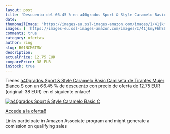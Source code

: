 ```yaml
---
layout: post
title: 'Descuento del 66.45 % en a40grados Sport & Style Caramelo Basic C'
date: 
thumbnailImage: 'https://images-eu.ssl-images-amazon.com/images/I/41jkmyFhhEL._SL200_.jpg'
images: [ 'https://images-eu.ssl-images-amazon.com/images/I/41jkmyFhhEL._SL200_.jpg' ]
comments: true
category: ofertas
author: ring
slug: B01NCM6TMW
description:
actualPrice: 12.75 EUR
comparePrice: 38 EUR
inStock: true
---
```


Tienes [a40grados Sport & Style Caramelo Basic Camiseta de Tirantes  Mujer  Blanco  S](https://www.amazon.es/dp/B01NCM6TMW/?tag=tolees-21) con un 66.45 % de descuento con precio de oferta de 12.75 EUR (original: 38 EUR) en el siguiente enlace!

[![a40grados Sport & Style Caramelo Basic C](https://images-eu.ssl-images-amazon.com/images/I/41jkmyFhhEL._SL200_.jpg)](https://www.amazon.es/dp/B01NCM6TMW/?tag=tolees-21)

[Accede a la oferta!!](https://www.amazon.es/dp/B01NCM6TMW/?tag=tolees-21)

Links participate in Amazon Associate program and might generate a comission on qualifying sales


